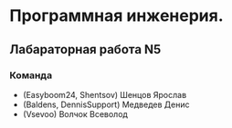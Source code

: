 # Программная инженерия.

## Лабараторная работа N5

### Команда

-   (Easyboom24, Shentsov) Шенцов Ярослав
-   (Baldens, DennisSupport) Медведев Денис
-   (Vsevoo) Волчок Всеволод  
